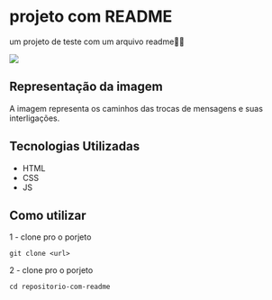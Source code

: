 # projeto com README
um projeto de teste com um arquivo readme🐱‍🏍

<img src="https://selzy.com/br/blog/wp-content/uploads/2023/04/dicas-gif-email-1200.gif">


## Representação da imagem
A imagem representa os caminhos das trocas de mensagens e suas interligações.

## Tecnologias Utilizadas

- HTML
- CSS
- JS

## Como utilizar

1 - clone pro o porjeto

```
git clone <url>
```

2 - clone pro o porjeto

```
cd repositorio-com-readme
```
